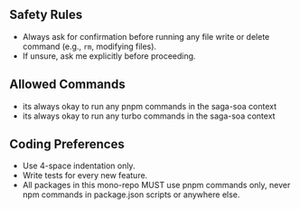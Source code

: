 ## Safety Rules
- Always ask for confirmation before running any file write or delete command (e.g., `rm`, modifying files).
- If unsure, ask me explicitly before proceeding.

## Allowed Commands
- its always okay to run any pnpm commands in the saga-soa context
- its always okay to run any turbo commands in the saga-soa context 

## Coding Preferences
- Use 4-space indentation only.
- Write tests for every new feature.
- All packages in this mono-repo MUST use pnpm commands only, never npm commands in package.json scripts or anywhere else.
